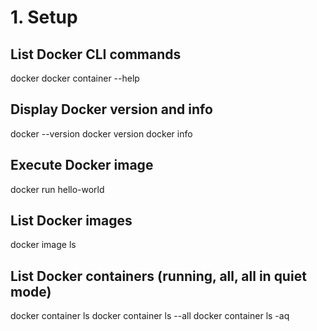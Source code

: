 # 1. Setup
## List Docker CLI commands
docker
docker container --help
## Display Docker version and info
docker --version
docker version
docker info
## Execute Docker image
docker run hello-world
## List Docker images
docker image ls
## List Docker containers (running, all, all in quiet mode)
docker container ls
docker container ls --all
docker container ls -aq
